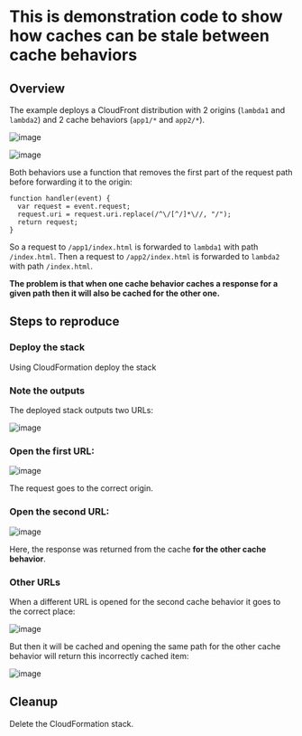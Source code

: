 # This is demonstration code to show how caches can be stale between cache behaviors

## Overview

The example deploys a CloudFront distribution with 2 origins (```lambda1``` and ```lambda2```) and 2 cache behaviors (```app1/*``` and ```app2/*```).

![image](https://github.com/sashee/cloudfront-cross-origin-cache/assets/82075/578cb4a0-b289-4e97-bf20-cb2a7918bc1e)

![image](https://github.com/sashee/cloudfront-cross-origin-cache/assets/82075/8fcb7fc2-1c70-4764-a1c1-2c8b71c7249c)

Both behaviors use a function that removes the first part of the request path before forwarding it to the origin:

```
function handler(event) {
  var request = event.request;
  request.uri = request.uri.replace(/^\/[^/]*\//, "/");
  return request;
}
```

So a request to ```/app1/index.html``` is forwarded to ```lambda1``` with path ```/index.html```.
Then a request to ```/app2/index.html``` is forwarded to ```lambda2``` with path ```/index.html```.

**The problem is that when one cache behavior caches a response for a given path then it will also be cached for the other one.**

## Steps to reproduce

### Deploy the stack

Using CloudFormation deploy the stack

### Note the outputs

The deployed stack outputs two URLs:

![image](https://github.com/sashee/cloudfront-cross-origin-cache/assets/82075/eeb75918-ac09-4016-8c8c-f3796e27c8dc)

### Open the first URL:

![image](https://github.com/sashee/cloudfront-cross-origin-cache/assets/82075/49040db9-d6b1-435d-aeef-38cb5cb84caf)

The request goes to the correct origin.

### Open the second URL:

![image](https://github.com/sashee/cloudfront-cross-origin-cache/assets/82075/a1562512-35a6-414e-97df-6f7f3f091099)

Here, the response was returned from the cache **for the other cache behavior**.

### Other URLs

When a different URL is opened for the second cache behavior it goes to the correct place:

![image](https://github.com/sashee/cloudfront-cross-origin-cache/assets/82075/e55e62c5-90f3-432d-b5fe-667fac3891f8)

But then it will be cached and opening the same path for the other cache behavior will return this incorrectly cached item:

![image](https://github.com/sashee/cloudfront-cross-origin-cache/assets/82075/48dfaabe-88d6-49a7-8a1d-1379fd0c2ecf)

## Cleanup

Delete the CloudFormation stack.
